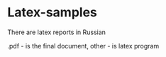# Latex-samples
There are latex reports in Russian


.pdf - is the final document, other - is latex program

